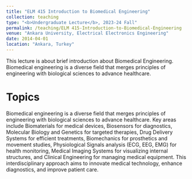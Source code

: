 ```yaml
---
title: "ELM 415 Introduction to Biomedical Engineering"
collection: teaching
type: "<b>Undergraduate Lecture</b>, 2023-24 Fall"
permalink: /teaching/ELM 415-Introduction-to-Biomedical-Engineering
venue: "Ankara University, Electrical Electronics Engineering"
date: 2014-04-01
location: "Ankara, Turkey"
---
```


This lecture is about brief introduction about Biomedical Engineering. Biomedical engineering is a diverse field that merges principles of engineering with biological sciences to advance healthcare.

Topics
======
Biomedical engineering is a diverse field that merges principles of engineering with biological sciences to advance healthcare. Key areas include Biomaterials for medical devices, Biosensors for diagnostics, Molecular Biology and Genetics for targeted therapies, Drug Delivery Systems for efficient treatments, Biomechanics for prosthetics and movement studies, Physiological Signals analysis (ECG, EEG, EMG) for health monitoring, Medical Imaging Systems for visualizing internal structures, and Clinical Engineering for managing medical equipment. This interdisciplinary approach aims to innovate medical technology, enhance diagnostics, and improve patient care.
